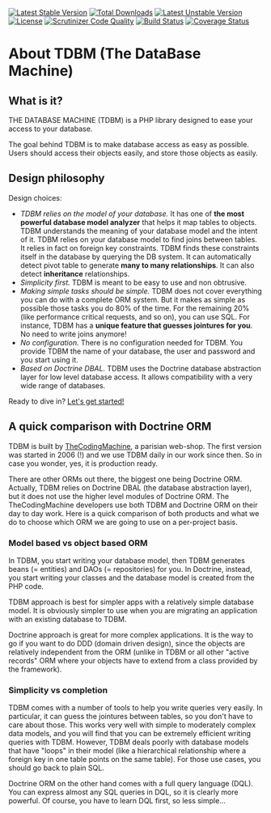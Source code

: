[![Latest Stable Version](https://poser.pugx.org/mouf/database.tdbm/v/stable)](https://packagist.org/packages/mouf/database.tdbm)
[![Total Downloads](https://poser.pugx.org/mouf/database.tdbm/downloads)](https://packagist.org/packages/mouf/database.tdbm)
[![Latest Unstable Version](https://poser.pugx.org/mouf/database.tdbm/v/unstable)](https://packagist.org/packages/mouf/database.tdbm)
[![License](https://poser.pugx.org/mouf/database.tdbm/license)](https://packagist.org/packages/mouf/database.tdbm)
[![Scrutinizer Code Quality](https://scrutinizer-ci.com/g/thecodingmachine/database.tdbm/badges/quality-score.png?b=4.0)](https://scrutinizer-ci.com/g/thecodingmachine/database.tdbm/?branch=4.0)
[![Build Status](https://travis-ci.org/thecodingmachine/database.tdbm.svg?branch=4.0)](https://travis-ci.org/thecodingmachine/database.tdbm)
[![Coverage Status](https://coveralls.io/repos/thecodingmachine/database.tdbm/badge.svg?branch=4.0&service=github)](https://coveralls.io/github/thecodingmachine/database.tdbm?branch=4.0)


About TDBM (The DataBase Machine)
=================================

What is it?
-----------

THE DATABASE MACHINE (TDBM) is a PHP library designed to ease your access to your database.

The goal behind TDBM is to make database access as easy as possible. Users should access their objects easily, and store those objects as easily.


Design philosophy
-----------------

Design choices:

- _TDBM relies on the model of your database._ It has one of **the most powerful database model analyzer** that helps it 
  map tables to objects. TDBM understands the meaning of your database model and the intent of it.
  TDBM relies on your database model to find joins between tables.  It relies in fact on foreign key constraints.
  TDBM finds these constraints itself in the database by querying the 
  DB system. It can automatically detect pivot table to generate **many to many relationships**. It can also 
  detect **inheritance** relationships.
- _Simplicity first._ TDBM is meant to be easy to use and non obtrusive. 
- _Making simple tasks should be simple._ TDBM does not cover everything you can do with a complete ORM system. 
  But it makes as simple as possible those tasks you do 80% of the time. For the remaining 20% (like performance critical requests, and so on), you can use SQL.
  For instance, TDBM has a **unique feature that guesses jointures for you**. No need to write joins anymore! 
- _No configuration._ There is no configuration needed for TDBM. You provide TDBM the name of your database, the user and password and you start using it.
- _Based on Doctrine DBAL._ TDBM uses the Doctrine database abstraction layer for low level database access. It allows
  compatibility with a very wide range of databases.

Ready to dive in? [Let's get started!](doc/quickstart.md)

A quick comparison with Doctrine ORM
------------------------------------

TDBM is built by [TheCodingMachine](http://www.thecodingmachine.com), a parisian web-shop. The first version was started 
in 2006 (!) and we use TDBM daily in our work since then. So in case you wonder, yes, it is production ready.

There are other ORMs out there, the biggest one being Doctrine ORM. Actually, TDBM relies on Doctrine DBAL (the 
database abstraction layer), but it does not use the higher level modules of Doctrine ORM. The TheCodingMachine developers 
use both TDBM and Doctrine ORM on their day to day work. Here is a quick comparison of both products and what we do 
to choose which ORM we are going to use on a per-project basis.

### Model based vs object based ORM

In TDBM, you start writing your database model, then TDBM generates beans (= entities) and DAOs (= repositories) for you.
In Doctrine, instead, you start writing your classes and the database model is created from the PHP code.

TDBM approach is best for simpler apps with a relatively simple database model. It is obviously simpler to use when 
you are migrating an application with an existing database to TDBM.

Doctrine approach is great for more complex applications. It is the way to go if you want to do DDD (domain driven
design), since the objects are relatively independent from the ORM (unlike in TDBM or all other "active records" ORM 
where your objects have to extend from a class provided by the framework).

### Simplicity vs completion

TDBM comes with a number of tools to help you write queries very easily. In particular, it can guess the jointures 
between tables, so you don't have to care about those. This works very well with simple to moderately complex data 
models, and you will find that you can be extremely efficient writing queries with TDBM. However, TDBM deals poorly 
with database models that have "loops" in their model (like a hierarchical relationship where a foreign key 
in one table points on the same table). For those use cases, you should go back to plain SQL.

Doctrine ORM on the other hand comes with a full query language (DQL). You can express almost any SQL queries in DQL, 
so it is clearly more powerful. Of course, you have to learn DQL first, so less simple...

